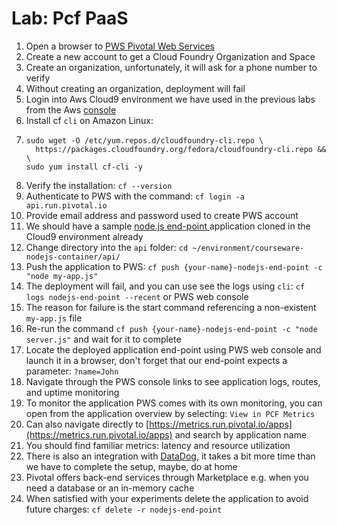 # Lab: Pcf PaaS

1. Open a browser to [PWS Pivotal Web Services ](https://run.pivotal.io)
2. Create a new account to get a Cloud Foundry Organization and Space
3. Create an organization, unfortunately, it will ask for a phone number to verify
4. Without creating an organization, deployment will fail
5. Login into Aws Cloud9 environment we have used in the previous labs from the Aws [console](https://console.aws.amazon.com/)
6. Install cf `cli` on Amazon Linux:
7. ```text
   sudo wget -O /etc/yum.repos.d/cloudfoundry-cli.repo \
     https://packages.cloudfoundry.org/fedora/cloudfoundry-cli.repo && \
   sudo yum install cf-cli -y
   ```
8. Verify the installation: `cf --version`
9. Authenticate to PWS with the command: `cf login -a api.run.pivotal.io`
10. Provide email address and password used to create PWS account
11. We should have a sample [node.js end-point ](https://github.com/vkhazin/courseware-nodejs-container)application cloned in the Cloud9 environment already
12. Change directory into the `api` folder: `cd ~/environment/courseware-nodejs-container/api/`
13. Push the application to PWS: `cf push {your-name}-nodejs-end-point -c "node my-app.js"`
14. The deployment will fail, and you can use see the logs using `cli`: `cf logs nodejs-end-point --recent` or PWS web console
15. The reason for failure is the start command referencing a non-existent `my-app.js` file
16. Re-run the command `cf push {your-name}-nodejs-end-point -c "node server.js"` and wait for it to complete
17. Locate the deployed application end-point using PWS web console and launch it in a browser, don't forget that our end-point expects a parameter: `?name=John`
18. Navigate through the PWS console links to see application logs, routes, and uptime monitoring
19. To monitor the application PWS comes with its own monitoring, you can open from the application overview by selecting: `View in PCF Metrics`
20. Can also navigate directly to [https://metrics.run.pivotal.io/apps](https://metrics.run.pivotal.io/apps) and search by application name
21. You should find familiar metrics: latency and resource utilization
22. There is also an integration with [DataDog](https://docs.datadoghq.com/integrations/pivotal_platform/), it takes a bit more time than we have to complete the setup, maybe, do at home
23. Pivotal offers back-end services through Marketplace e.g. when you need a database or an in-memory cache
24. When satisfied with your experiments delete the application to avoid future charges: `cf delete -r nodejs-end-point`
